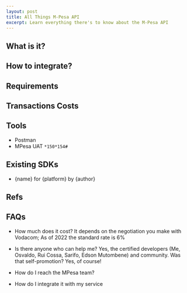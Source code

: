 ```yaml
---
layout: post
title: All Things M-Pesa API
excerpt: Learn everything there's to know about the M-Pesa API
---
```


## What is it?

## How to integrate?

## Requirements

## Transactions Costs

## Tools

- Postman
- MPesa UAT `*150*154#`

## Existing SDKs

- {name} for {platform} by {author}

## Refs

## FAQs

- How much does it cost?
  It depends on the negotiation you make with Vodacom; As of 2022 the standard rate is 6%

- Is there anyone who can help me?
  Yes, the certified developers (Me, Osvaldo, Rui Cossa, Sarifo, Edson Mutombene) and community. Was that self-promotion? Yes, of course!

- How do I reach the MPesa team?

- How do I integrate it with my service
